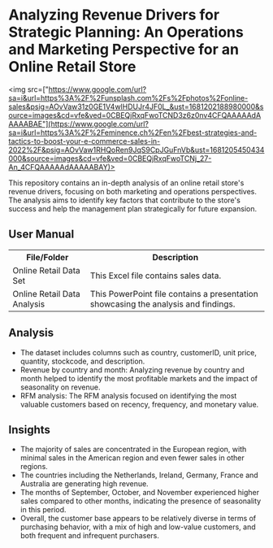 # Analyzing Revenue Drivers for Strategic Planning: An Operations and Marketing Perspective for an Online Retail Store

<img src=["https://www.google.com/url?sa=i&url=https%3A%2F%2Funsplash.com%2Fs%2Fphotos%2Fonline-sales&psig=AOvVaw31z0GE1V4wlHDUJr4JF0L_&ust=1681202188980000&source=images&cd=vfe&ved=0CBEQjRxqFwoTCND3z6z0nv4CFQAAAAAdAAAAABAE"](https://www.google.com/url?sa=i&url=https%3A%2F%2Feminence.ch%2Fen%2Fbest-strategies-and-tactics-to-boost-your-e-commerce-sales-in-2022%2F&psig=AOvVaw1RHQoRen9JqS9CpJGuFnVb&ust=1681205450434000&source=images&cd=vfe&ved=0CBEQjRxqFwoTCNj_27-An_4CFQAAAAAdAAAAABAY)>


This repository contains an in-depth analysis of an online retail store's revenue drivers, focusing on both marketing and operations perspectives. The analysis aims to identify key factors that contribute to the store's success and help the management plan strategically for future expansion.


## User Manual

<table>
  <tr>
    <th>File/Folder</th>
    <th>Description</th>
  </tr>
  <tr>
    <td>Online Retail Data Set</td>
    <td>This Excel file contains sales data.</td>
  </tr>
  <tr>
    <td>Online Retail Data Analysis</td>
    <td>This PowerPoint file contains a presentation showcasing the analysis and findings.</td>
  </tr>
</table>


## Analysis

<ul>
  <li>The dataset includes columns such as country, customerID, unit price, quantity, stockcode, and description.</li>
  <li>Revenue by country and month: Analyzing revenue by country and month helped to identify the most profitable markets and the impact of seasonality on revenue.</li>
  <li>RFM analysis: The RFM analysis focused on identifying the most valuable customers based on recency, frequency, and monetary value.</li>
</ul>

## Insights 

<ul>
  <li>The majority of sales are concentrated in the European region, with minimal sales in the American region and even fewer sales in other regions.</li>
  <li>The countries including the Netherlands, Ireland, Germany, France and Australia are generating high revenue.</li>
  <li>The months of September, October, and November experienced higher sales compared to other months, indicating the presence of seasonality in this period.</li>
  <li>Overall, the customer base appears to be relatively diverse in terms of purchasing behavior, with a mix of high and low-value
customers, and both frequent and infrequent purchasers.</li>
</ul>
